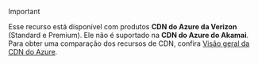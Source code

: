 > [!IMPORTANT]
> Esse recurso está disponível com produtos **CDN do Azure da Verizon** (Standard e Premium). Ele não é suportado na **CDN do Azure do Akamai**.  Para obter uma comparação dos recursos de CDN, confira [Visão geral da CDN do Azure](../articles/cdn/cdn-overview.md#azure-cdn-features). 
> 
> 



<!--HONumber=Nov16_HO3-->


